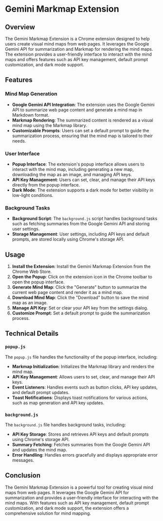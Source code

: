 # Gemini Markmap Extension

## Overview

The Gemini Markmap Extension is a Chrome extension designed to help users create visual mind maps from web pages. It leverages the Google Gemini API for summarization and Markmap for rendering the mind maps. The extension provides a user-friendly interface to interact with the mind maps and offers features such as API key management, default prompt customization, and dark mode support.

## Features

### Mind Map Generation

- **Google Gemini API Integration**: The extension uses the Google Gemini API to summarize web page content and generate a mind map in Markdown format.
- **Markmap Rendering**: The summarized content is rendered as a visual mind map using the Markmap library.
- **Customizable Prompts**: Users can set a default prompt to guide the summarization process, ensuring that the mind map is tailored to their needs.

### User Interface

- **Popup Interface**: The extension's popup interface allows users to interact with the mind map, including generating a new map, downloading the map as an image, and managing API keys.
- **API Key Management**: Users can set, clear, and manage their API keys directly from the popup interface.
- **Dark Mode**: The extension supports a dark mode for better visibility in low-light conditions.

### Background Tasks

- **Background Script**: The `background.js` script handles background tasks such as fetching summaries from the Google Gemini API and storing user settings.
- **Storage Management**: User settings, including API keys and default prompts, are stored locally using Chrome's storage API.

## Usage

1. **Install the Extension**: Install the Gemini Markmap Extension from the Chrome Web Store.
2. **Open the Popup**: Click on the extension icon in the Chrome toolbar to open the popup interface.
3. **Generate Mind Map**: Click the "Generate" button to summarize the current web page content and render it as a mind map.
4. **Download Mind Map**: Click the "Download" button to save the mind map as an image.
5. **Manage API Key**: Set or clear your API key from the settings dialog.
6. **Customize Prompt**: Set a default prompt to guide the summarization process.

## Technical Details

### `popup.js`

The `popup.js` file handles the functionality of the popup interface, including:

- **Markmap Initialization**: Initializes the Markmap library and renders the mind map.
- **API Key Management**: Allows users to set, clear, and manage their API keys.
- **Event Listeners**: Handles events such as button clicks, API key updates, and default prompt updates.
- **Toast Notifications**: Displays toast notifications for various actions, such as map generation and API key updates.

### `background.js`

The `background.js` file handles background tasks, including:

- **API Key Storage**: Stores and retrieves API keys and default prompts using Chrome's storage API.
- **Summary Fetching**: Fetches summaries from the Google Gemini API and updates the mind map.
- **Error Handling**: Handles errors gracefully and displays appropriate error messages.

## Conclusion

The Gemini Markmap Extension is a powerful tool for creating visual mind maps from web pages. It leverages the Google Gemini API for summarization and provides a user-friendly interface for interacting with the mind maps. With features such as API key management, default prompt customization, and dark mode support, the extension offers a comprehensive solution for mind mapping.
